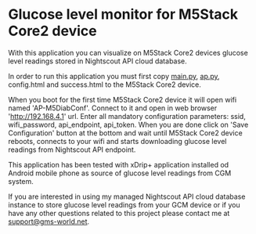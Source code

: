 # Glucose level monitor for M5Stack Core2 device

With this application you can visualize on M5Stack Core2 devices glucose level readings stored in Nightscout API cloud database.

In order to run this application you must first copy [main.py](main.py), [ap.py](app.py), config.html and success.html to the M5Stack Core2 device.

When you boot for the first time M5Stack Core2 device it will open wifi named 'AP-M5DiabConf'. Connect to it and open in web browser 'http://192.168.4.1' url. Enter all mandatory configuration parameters: ssid, wifi_password, api_endpoint, api_token. When you are done click on 'Save Configuration' button at the bottom and wait until M5Stack Core2 device reboots, connects to your wifi and starts downloading glucose level readings from Nightscout API endpoint.

This application has been tested with xDrip+ application installed od Android mobile phone as source of glucose level readings from CGM system.

If you are interested in using my managed Nightscout API cloud database instance to store glucose level readings from your GCM device or if you have any other questions related to this project please contact me at support@gms-world.net. 